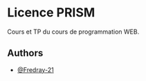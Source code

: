 # Licence PRISM 

Cours et TP du cours de programmation WEB.


## Authors

- [@Fredray-21](https://github.com/Fredray-21/)

